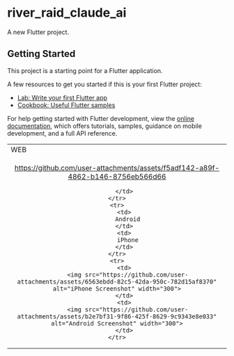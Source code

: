 # river_raid_claude_ai

A new Flutter project.

## Getting Started

This project is a starting point for a Flutter application.

A few resources to get you started if this is your first Flutter project:

- [Lab: Write your first Flutter app](https://docs.flutter.dev/get-started/codelab)
- [Cookbook: Useful Flutter samples](https://docs.flutter.dev/cookbook)

For help getting started with Flutter development, view the
[online documentation](https://docs.flutter.dev/), which offers tutorials,
samples, guidance on mobile development, and a full API reference.


<table>
    <tr>
        <td colspan="2">
          WEB
        </td>
    </tr>
    <tr>
        <td colspan="2" align="center">
            

https://github.com/user-attachments/assets/f5adf142-a89f-4862-b146-8756eb566d66


        </td>
    </tr>
    <tr>
        <td>
          Android
        </td>
        <td>
          iPhone
        </td>
    </tr>
    <tr>
        <td>
          <img src="https://github.com/user-attachments/assets/6563ebdd-82c5-42da-950c-782d15af8370" alt="iPhone Screenshot" width="300">
        </td>
        <td>
          <img src="https://github.com/user-attachments/assets/b2e7bf31-9f86-425f-8629-9c9343e8e033" alt="Android Screenshot" width="300">
        </td>
    </tr>
</table>

